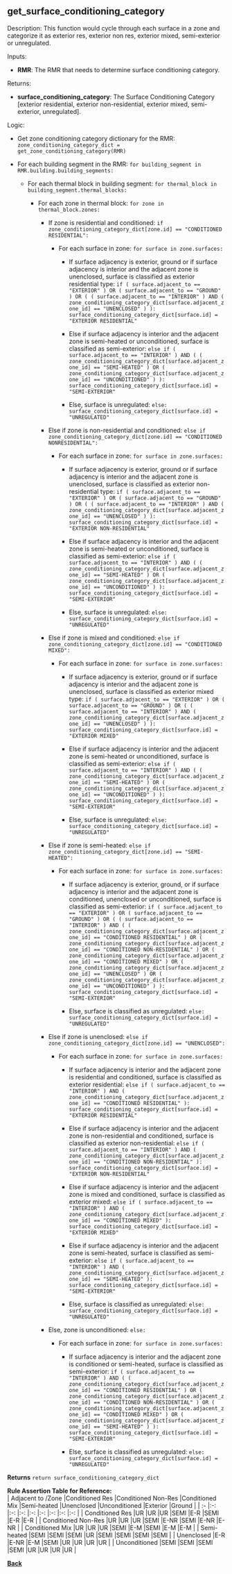 
## get_surface_conditioning_category

Description: This function would cycle through each surface in  a zone and categorize it as exterior res, exterior non res, exterior mixed, semi-exterior or unregulated.  

Inputs:

  - **RMR**: The RMR that needs to determine surface conditioning category.  

Returns:

  - **surface_conditioning_category**: The Surface Conditioning Category [exterior residential, exterior non-residential, exterior mixed, semi-exterior, unregulated].  

Logic:  

- Get zone conditioning category dictionary for the RMR: `zone_conditioning_category_dict = get_zone_conditioning_category(RMR)`  

- For each building segment in the RMR: `for building_segment in RMR.building.building_segments:`  

  - For each thermal block in building segment: `for thermal_block in building_segment.thermal_blocks:`  

    - For each zone in thermal block: `for zone in thermal_block.zones:`  

      - If zone is residential and conditioned: `if zone_conditioning_category_dict[zone.id] == "CONDITIONED RESIDENTIAL":`  

        - For each surface in zone: `for surface in zone.surfaces:`  

          - If surface adjacency is exterior, ground or if surface adjacency is interior and the adjacent zone is unenclosed, surface is classified as exterior residential type: `if ( surface.adjacent_to == "EXTERIOR" ) OR ( surface.adjacent_to == "GROUND" ) OR ( ( surface.adjacent_to == "INTERIOR" ) AND ( zone_conditioning_category_dict[surface.adjacent_zone_id] == "UNENCLOSED" ) ): surface_conditioning_category_dict[surface.id] = "EXTERIOR RESIDENTIAL"`  

          - Else if surface adjacency is interior and the adjacent zone is semi-heated or unconditioned, surface is classified as semi-exterior: `else if ( surface.adjacent_to == "INTERIOR" ) AND ( ( zone_conditioning_category_dict[surface.adjacent_zone_id] == "SEMI-HEATED" ) OR ( zone_conditioning_category_dict[surface.adjacent_zone_id] == "UNCONDITIONED" ) ): surface_conditioning_category_dict[surface.id] = "SEMI-EXTERIOR"`  

          - Else, surface is unregulated: `else: surface_conditioning_category_dict[surface.id] = "UNREGULATED"`  

      - Else if zone is non-residential and conditioned: `else if zone_conditioning_category_dict[zone.id] == "CONDITIONED NONRESIDENTIAL":`  

        - For each surface in zone: `for surface in zone.surfaces:`  

          - If surface adjacency is exterior, ground or if surface adjacency is interior and the adjacent zone is unenclosed, surface is classified as exterior non-residential type: `if ( surface.adjacent_to == "EXTERIOR" ) OR ( surface.adjacent_to == "GROUND" ) OR ( ( surface.adjacent_to == "INTERIOR" ) AND ( zone_conditioning_category_dict[surface.adjacent_zone_id] == "UNENCLOSED" ) ): surface_conditioning_category_dict[surface.id] = "EXTERIOR NON-RESIDENTIAL"`  

          - Else if surface adjacency is interior and the adjacent zone is semi-heated or unconditioned, surface is classified as semi-exterior: `else if ( surface.adjacent_to == "INTERIOR" ) AND ( ( zone_conditioning_category_dict[surface.adjacent_zone_id] == "SEMI-HEATED" ) OR ( zone_conditioning_category_dict[surface.adjacent_zone_id] == "UNCONDITIONED" ) ): surface_conditioning_category_dict[surface.id] = "SEMI-EXTERIOR"`  

          - Else, surface is unregulated: `else: surface_conditioning_category_dict[surface.id] = "UNREGULATED"`  

      - Else if zone is mixed and conditioned: `else if zone_conditioning_category_dict[zone.id] == "CONDITIONED MIXED":`  

        - For each surface in zone: `for surface in zone.surfaces:`  

          - If surface adjacency is exterior, ground or if surface adjacency is interior and the adjacent zone is unenclosed, surface is classified as exterior mixed type: `if ( surface.adjacent_to == "EXTERIOR" ) OR ( surface.adjacent_to == "GROUND" ) OR ( ( surface.adjacent_to == "INTERIOR" ) AND ( zone_conditioning_category_dict[surface.adjacent_zone_id] == "UNENCLOSED" ) ): surface_conditioning_category_dict[surface.id] = "EXTERIOR MIXED"`  

          - Else if surface adjacency is interior and the adjacent zone is semi-heated or unconditioned, surface is classified as semi-exterior: `else if ( surface.adjacent_to == "INTERIOR" ) AND ( ( zone_conditioning_category_dict[surface.adjacent_zone_id] == "SEMI-HEATED" ) OR ( zone_conditioning_category_dict[surface.adjacent_zone_id] == "UNCONDITIONED" ) ): surface_conditioning_category_dict[surface.id] = "SEMI-EXTERIOR"`  

          - Else, surface is unregulated: `else: surface_conditioning_category_dict[surface.id] = "UNREGULATED"`  

      - Else if zone is semi-heated: `else if zone_conditioning_category_dict[zone.id] == "SEMI-HEATED":`  

        - For each surface in zone: `for surface in zone.surfaces:`  

          - If surface adjacency is exterior, ground, or if surface adjacency is interior and the adjacent zone is conditioned, unenclosed or unconditioned, surface is classified as semi-exterior: `if ( surface.adjacent_to == "EXTERIOR" ) OR ( surface.adjacent_to == "GROUND" ) OR ( ( surface.adjacent_to == "INTERIOR" ) AND ( ( zone_conditioning_category_dict[surface.adjacent_zone_id] == "CONDITIONED RESIDENTIAL" ) OR ( zone_conditioning_category_dict[surface.adjacent_zone_id] == "CONDITIONED NON-RESIDENTIAL" ) OR ( zone_conditioning_category_dict[surface.adjacent_zone_id] == "CONDITIONED MIXED" ) OR ( zone_conditioning_category_dict[surface.adjacent_zone_id] == "UNENCLOSED" ) OR ( zone_conditioning_category_dict[surface.adjacent_zone_id] == "UNCONDITIONED" ) ): surface_conditioning_category_dict[surface.id] = "SEMI-EXTERIOR"`  

          - Else, surface is classified as unregulated: `else: surface_conditioning_category_dict[surface.id] = "UNREGULATED"`  

      - Else if zone is unenclosed: `else if zone_conditioning_category_dict[zone.id] == "UNENCLOSED":`  

        - For each surface in zone: `for surface in zone.surfaces:`  

          - If surface adjacency is interior and the adjacent zone is residential and conditioned, surface is classified as exterior residential: `else if ( surface.adjacent_to == "INTERIOR" ) AND ( zone_conditioning_category_dict[surface.adjacent_zone_id] == "CONDITIONED RESIDENTIAL" ): surface_conditioning_category_dict[surface.id] = "EXTERIOR RESIDENTIAL"`  

          - Else if surface adjacency is interior and the adjacent zone is non-residential and conditioned, surface is classified as exterior non-residential: `else if ( surface.adjacent_to == "INTERIOR" ) AND ( zone_conditioning_category_dict[surface.adjacent_zone_id] == "CONDITIONED NON-RESIDENTIAL" ): surface_conditioning_category_dict[surface.id] = "EXTERIOR NON-RESIDENTIAL"`  

          - Else if surface adjacency is interior and the adjacent zone is mixed and conditioned, surface is classified as exterior mixed: `else if ( surface.adjacent_to == "INTERIOR" ) AND ( zone_conditioning_category_dict[surface.adjacent_zone_id] == "CONDITIONED MIXED" ): surface_conditioning_category_dict[surface.id] = "EXTERIOR MIXED"`  

          - Else if surface adjacency is interior and the adjacent zone is semi-heated, surface is classified as semi-exterior: `else if ( surface.adjacent_to == "INTERIOR" ) AND ( zone_conditioning_category_dict[surface.adjacent_zone_id] == "SEMI-HEATED" ): surface_conditioning_category_dict[surface.id] = "SEMI-EXTERIOR"`  

          - Else, surface is classified as unregulated: `else: surface_conditioning_category_dict[surface.id] = "UNREGULATED"`  

      - Else, zone is unconditioned: `else:`  

        - For each surface in zone:  `for surface in zone.surfaces:`  

          - If surface adjacency is interior and the adjacent zone is conditioned or semi-heated, surface is classified as semi-exterior: `if ( surface.adjacent_to == "INTERIOR" ) AND ( ( zone_conditioning_category_dict[surface.adjacent_zone_id] == "CONDITIONED RESIDENTIAL" ) OR ( zone_conditioning_category_dict[surface.adjacent_zone_id] == "CONDITIONED NON-RESIDENTIAL" ) OR ( zone_conditioning_category_dict[surface.adjacent_zone_id] == "CONDITIONED MIXED" ) OR ( zone_conditioning_category_dict[surface.adjacent_zone_id] == "SEMI-HEATED" ) ): surface_conditioning_category_dict[surface.id] = "SEMI-EXTERIOR"`  

          - Else, surface is classified as unregulated: `else: surface_conditioning_category_dict[surface.id] = "UNREGULATED"`  

**Returns** `return surface_conditioning_category_dict`  

**Rule Assertion Table for Reference:**  
| Adjacent to  /Zone    |Conditioned Res |Conditioned Non-Res |Conditioned Mix  |Semi-heated |Unenclosed |Unconditioned |Exterior |Ground   |
| :-                    |:-:             |:-:                 |:-:              |:-:         |:-:        |:-: |:-:      |:-:      |
| Conditioned Res       |UR              |UR                  |UR               |SEMI        |E-R        |SEMI          |E-R      |E-R      |
| Conditioned Non-Res   |UR              |UR                  |UR               |SEMI        |E-NR       |SEMI          |E-NR     |E-NR     |
| Conditioned Mix       |UR              |UR                  |UR               |SEMI        |E-M        |SEMI          |E-M      |E-M      |
| Semi-heated           |SEMI            |SEMI                |SEMI             |UR          |SEMI       |SEMI          |SEMI     |SEMI     |
| Unenclosed            |E-R             |E-NR                |E-M              |SEMI        |UR         |UR            |UR       |UR       |
| Unconditioned         |SEMI            |SEMI                |SEMI             |SEMI        |UR         |UR            |UR       |UR       |

**[Back](../_toc.md)**
